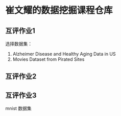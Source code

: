 # 崔文耀的数据挖掘课程仓库

## 互评作业1

选择数据集：

1. Alzheimer Disease and Healthy Aging Data in US
2. Movies Dataset from Pirated Sites

## 互评作业2



## 互评作业3
mnist 数据集

